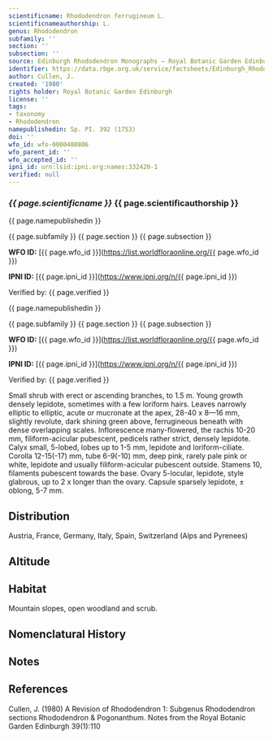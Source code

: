 ```yaml
---
scientificname: Rhododendron ferrugineum L.
scientificnameauthorship: L.
genus: Rhododendron
subfamily: ''
section: ''
subsection: ''
source: Edinburgh Rhododendron Monographs – Royal Botanic Garden Edinburgh
identifier: https://data.rbge.org.uk/service/factsheets/Edinburgh_Rhododendron_Monographs.xhtml
author: Cullen, J.
created: '1980'
rights holder: Royal Botanic Garden Edinburgh
license: ''
tags:
- taxonomy
- Rhododendron
namepublishedin: Sp. PI. 392 (1753)
doi: ''
wfo_id: wfo-0000400806
wfo_parent_id: ''
wfo_accepted_id: ''
ipni_id: urn:lsid:ipni.org:names:332420-1
verified: null
---
```

### _{{ page.scientificname }}_ {{ page.scientificauthorship }}
 {{ page.namepublishedin }}

{{ page.subfamily }} {{ page.section }} {{ page.subsection }}

**WFO ID:** [{{ page.wfo_id }}](https://list.worldfloraonline.org/{{ page.wfo_id }})

**IPNI ID:** [{{ page.ipni_id }}](https://www.ipni.org/n/{{ page.ipni_id }})

Verified by: {{ page.verified }}

 {{ page.namepublishedin }}

{{ page.subfamily }} {{ page.section }} {{ page.subsection }}

**WFO ID:** [{{ page.wfo_id }}](https://list.worldfloraonline.org/{{ page.wfo_id }})

**IPNI ID:** [{{ page.ipni_id }}](https://www.ipni.org/n/{{ page.ipni_id }})

Verified by: {{ page.verified }}



Small shrub with erect or ascending branches, to 1.5 m. Young growth densely lepidote, sometimes with a few loriform hairs. Leaves narrowly elliptic to elliptic, acute or mucronate at the apex, 28-40 x 8—16 mm, slightly revolute, dark shining green above, ferrugineous beneath with dense overlapping scales. Inflorescence many-flowered, the rachis 10-20 mm, filiform-acicular pubescent, pedicels rather strict, densely lepidote. Calyx small, 5-lobed, lobes up to 1-5 mm, lepidote and loriform-ciliate. Corolla 12-15(-17) mm, tube 6-9(-10) mm, deep pink, rarely pale pink or white, lepidote and usually filiform-acicular pubescent outside. Stamens 10, filaments pubescent towards the base. Ovary 5-locular, lepidote, style glabrous, up to 2 x longer than the ovary. Capsule sparsely lepidote, ± oblong, 5-7 mm.

## Distribution
Austria, France, Germany, Italy, Spain, Switzerland (Alps and Pyrenees)

## Altitude


## Habitat
Mountain slopes, open woodland and scrub.

## Nomenclatural History

                       
## Notes


## References

Cullen, J. (1980) A Revision of Rhododendron 1: Subgenus Rhododendron sections Rhododendron & Pogonanthum. Notes from the Royal Botanic Garden Edinburgh 39(1):110
